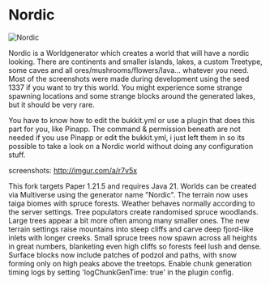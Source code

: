 Nordic
======

![Nordic](https://i.imgur.com/KJ3Di.png)

Nordic is a Worldgenerator which creates a world that will have a nordic looking. There are continents and smaller islands, lakes, a custom Treetype, some caves and all ores/mushrooms/flowers/lava... whatever you need. Most of the screenshots were made during development using the seed 1337 if you want to try this world. You might experience some strange spawning locations and some strange blocks around the generated lakes, but it should be very rare.

You have to know how to edit the bukkit.yml or use a plugin that does this part for you, like Pinapp.
The command & permission beneath are not needed if you use Pinapp or edit the bukkit.yml, i just left them in so its possible to take a look on a Nordic world without doing any configuration stuff.

screenshots: http://imgur.com/a/r7v5x

This fork targets Paper 1.21.5 and requires Java 21. Worlds can be created via Multiverse using the generator name "Nordic".
The terrain now uses taiga biomes with spruce forests. Weather behaves normally according to the server settings.
Tree populators create randomised spruce woodlands. Large trees appear a bit more often among many smaller ones. The new terrain settings raise mountains into steep cliffs and carve deep fjord-like inlets with longer creeks.
Small spruce trees now spawn across all heights in great numbers, blanketing even high cliffs so forests feel lush and dense.
Surface blocks now include patches of podzol and paths, with snow forming only on high peaks above the treetops.
Enable chunk generation timing logs by setting 'logChunkGenTime: true' in the plugin config.
